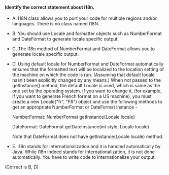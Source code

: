 #### Identify the correct statement about i18n.

* A. I18N class allows you to port your code for multiple regions and/or languages.
    There is no class named I18N.
* B. You should use Locale and formatter objects such as NumberFormat and DateFormat to generate locale specific output.
* C. The i18n method of NumberFormat and DateFormat allows you to generate locale specific output.
* D. Using default locale for NumberFormat and DateFormat automatically ensures that the formatted text will be localized to the location setting of the machine on which the code is run.
    (Assuming that default locale hasn't been explicitly changed by any means.)
    When not passed to the getInstance() method, the default Locale is used,
    which is same as the one set by the operating system. If you want to change it, (for example,
    if you want to generate French format on a US machine), you must create a new Locale("fr", "FR")
    object and use the following methods to get an appropriate NumberFormat or DateFormat instance -
    
    NumberFormat:
    NumberFormat getInstance(Locale locale)
    
    DateFormat:
    DateFormat getDateInstance(int style, Locale locale)
    
    Note that DateFormat does not have getInstance(Locale locale) method.
* E. i18n stands for Internationalization and it is handled automatically by Java.
    While i18n indeed stands for Internationalization, it is not done automatically.
    You have to write code to internationalize your output.

(Correct is B, D)